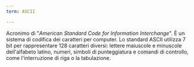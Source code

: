 ```yaml
---
term: ASCII

---
```

Acronimo di "*American Standard Code for Information Interchange*". È un sistema di codifica dei caratteri per computer. Lo standard ASCII utilizza 7 bit per rappresentare 128 caratteri diversi: lettere maiuscole e minuscole dell'alfabeto latino, numeri, simboli di punteggiatura e comandi di controllo, come l'interruzione di riga o la tabulazione.